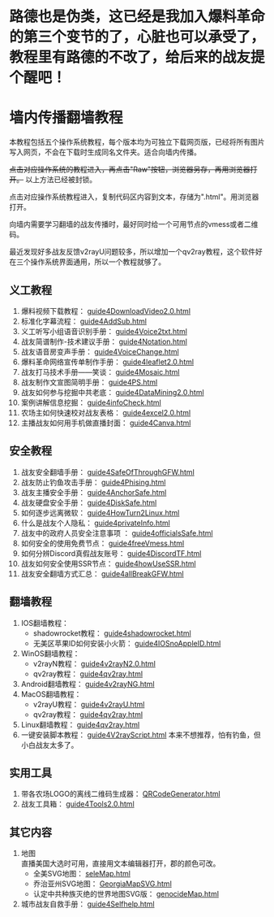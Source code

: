 # 路德也是伪类，这已经是我加入爆料革命的第三个变节的了，心脏也可以承受了，教程里有路德的不改了，给后来的战友提个醒吧！  
# 墙内传播翻墙教程  
本教程包括五个操作系统教程，每个版本均为可独立下载网页版，已经将所有图片写入网页，不会在下载时生成同名文件夹。适合向墙内传播。  

~~点击对应操作系统的教程进入，再点击"Raw"按钮，浏览器另存，再用浏览器打开。~~
以上方法已经被封锁。

点击对应操作系统教程进入，复制代码区内容到文本，存储为".html"。用浏览器打开。

向墙内需要学习翻墙的战友传播时，最好同时给一个可用节点的vmess或者二维码。  

最近发现好多战友反馈v2rayU问题较多，所以增加一个qv2ray教程，这个软件好在三个操作系统界面通用，所以一个教程就够了。

## 义工教程  
1. 爆料视频下载教程：  [guide4DownloadVideo2.0.html](guide4DownloadVideo2.0.html)  
1. 标准化字幕流程：  [guide4AddSub.html](guide4AddSub.html)  
1. 义工听写小组语音识别手册：  [guide4Voice2txt.html](guide4Voice2txt.html)  
1. 战友简谱制作-技术建议手册： [guide4Notation.html](guide4Notation.html)  
1. 战友语音房变声手册：  [guide4VoiceChange.html](guide4VoiceChange.html)  
1. 爆料革命网络宣传单制作手册：  [guide4leaflet2.0.html](guide4leaflet2.0.html)  
1. 战友打马技术手册——笑谈：  [guide4Mosaic.html](guide4Mosaic.html)  
1. 战友制作文宣图简明手册：  [guide4PS.html](guide4PS.html)  
2. 战友如何参与挖掘中共老底：  [guide4DataMining2.0.html](guide4DataMining2.0.html)
3. 案例讲解信息挖掘：  [guide4infoCheck.html](guide4infoCheck.html)  
4. 农场主如何快速校对战友表格：  [guide4excel2.0.html](guide4excel2.0.html)  
5. 主播战友如何用手机做直播封面：  [guide4Canva.html](guide4Canva.html)  

## 安全教程  
1. 战友安全翻墙手册：  [guide4SafeOfThroughGFW.html](guide4SafeOfThroughGFW.html)  
1. 战友防止钓鱼攻击手册：  [guide4Phising.html](guide4Phising.html)  
1. 战友主播安全手册：  [guide4AnchorSafe.html](guide4AnchorSafe.html)  
1. 战友硬盘安全手册：  [guide4DiskSafe.html](guide4DiskSafe.html)  
1. 如何逐步远离微软：  [guide4HowTurn2Linux.html](guide4HowTurn2Linux.html)
1. 什么是战友个人隐私：  [guide4privateInfo.html](guide4privateInfo.html)  
1. 战友中的政府人员安全注意事项 ：  [guide4officialsSafe.html](guide4officialsSafe.html)  
1. 如何安全的使用免费节点：  [guide4freeVmess.html](guide4freeVmess.html)  
1. 如何分辨Discord真假战友账号：  [guide4DiscordTF.html](guide4DiscordTF.html)  
1. 战友如何安全使用SSR节点：  [guide4howUseSSR.html](guide4howUseSSR.html)  
1. 战友安全翻墙方式汇总：  [guide4allBreakGFW.html](guide4allBreakGFW.html)  


## 翻墙教程  
1. IOS翻墙教程：  
    - shadowrocket教程： [guide4shadowrocket.html](guide4shadowrocket.html)  
    - 无美区苹果ID如何安装小火箭：  [guide4IOSnoAppleID.html](guide4IOSnoAppleID.html)   
1. WinOS翻墙教程：  
    - v2rayN教程：  [guide4v2rayN2.0.html](guide4v2rayN2.0.html)  
    - qv2ray教程：  [guide4qv2ray.html](guide4qv2ray.html)  
1. Android翻墙教程：  [guide4v2rayNG.html](guide4v2rayNG.html)  
1. MacOS翻墙教程：  
    - v2rayU教程：  [guide4v2rayU.html](guide4v2rayU.html)
    - qv2ray教程：  [guide4qv2ray.html](guide4qv2ray.html)
1. Linux翻墙教程：  [guide4qv2ray.html](guide4qv2ray.html)  
1. 一键安装脚本教程：  [guide4V2rayScript.html](guide4V2rayScript.html)  本来不想推荐，怕有钓鱼，但小白战友太多了。  

## 实用工具  
1. 带各农场LOGO的离线二维码生成器：  [QRCodeGenerator.html](QRCodeGenerator.html)  
1. 战友工具箱：  [guide4Tools2.0.html](guide4Tools2.0.html)  

## 其它内容  
1. 地图  
直播美国大选时可用，直接用文本编辑器打开，郡的颜色可改。  
    - 全美SVG地图：  [seleMap.html](seleMap.html)  
    - 乔治亚州SVG地图：  [GeorgiaMapSVG.html](GeorgiaMapSVG.html)  
    - 认定中共种族灭绝的世界地图SVG版：  [genocideMap.html](genocideMap.html)  
1. 城市战友自救手册：  [guide4Selfhelp.html](guide4Selfhelp.html)  
